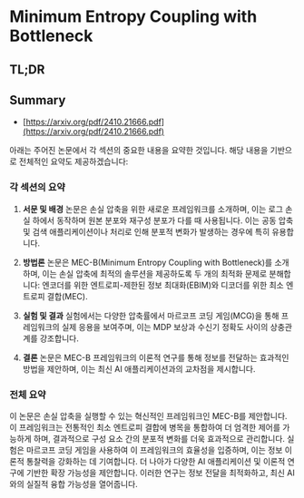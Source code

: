 # Minimum Entropy Coupling with Bottleneck
## TL;DR
## Summary
- [https://arxiv.org/pdf/2410.21666.pdf](https://arxiv.org/pdf/2410.21666.pdf)

아래는 주어진 논문에서 각 섹션의 중요한 내용을 요약한 것입니다. 해당 내용을 기반으로 전체적인 요약도 제공하겠습니다:

### 각 섹션의 요약

1. **서문 및 배경**
   논문은 손실 압축을 위한 새로운 프레임워크를 소개하며, 이는 로그 손실 하에서 동작하며 원본 분포와 재구성 분포가 다를 때 사용됩니다. 이는 공동 압축 및 검색 애플리케이션이나 처리로 인해 분포적 변화가 발생하는 경우에 특히 유용합니다.

2. **방법론**
   논문은 MEC-B(Minimum Entropy Coupling with Bottleneck)를 소개하며, 이는 손실 압축에 최적의 솔루션을 제공하도록 두 개의 최적화 문제로 분해합니다: 엔코더를 위한 엔트로피-제한된 정보 최대화(EBIM)와 디코더를 위한 최소 엔트로피 결합(MEC).

3. **실험 및 결과**
   실험에서는 다양한 압축률에서 마르코프 코딩 게임(MCG)을 통해 프레임워크의 실제 응용을 보여주며, 이는 MDP 보상과 수신기 정확도 사이의 상충관계를 강조합니다.

4. **결론**
   논문은 MEC-B 프레임워크의 이론적 연구를 통해 정보를 전달하는 효과적인 방법을 제안하며, 이는 최신 AI 애플리케이션과의 교차점을 제시합니다.

### 전체 요약

이 논문은 손실 압축을 실행할 수 있는 혁신적인 프레임워크인 MEC-B를 제안합니다. 이 프레임워크는 전통적인 최소 엔트로피 결합에 병목을 통합하여 더 엄격한 제어를 가능하게 하며, 결과적으로 구성 요소 간의 분포적 변화를 더욱 효과적으로 관리합니다. 실험은 마르코프 코딩 게임을 사용하여 이 프레임워크의 효율성을 입증하며, 이는 정보 이론적 통찰력을 강화하는 데 기여합니다. 더 나아가 다양한 AI 애플리케이션 및 이론적 연구에 기반한 확장 가능성을 제안합니다. 이러한 연구는 정보 전달을 최적화하고, 최신 AI와의 실질적 융합 가능성을 열어줍니다.